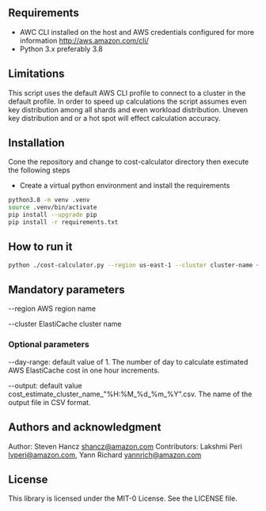 ## Requirements

* AWC CLI installed on the host and AWS credentials configured for more information  http://aws.amazon.com/cli/
* Python 3.x preferably 3.8

## Limitations

This script uses the default AWS CLI profile to connect to a cluster in the default profile.
In order to speed up calculations the script assumes even key distribution among all shards and even workload distribution. Uneven key distribution and or a hot spot will effect calculation accuracy.

## Installation

Cone the repository and change to cost-calculator directory then execute the following steps

* Create a virtual python environment and install the requirements

```bash
python3.8 -m venv .venv
source .venv/bin/activate
pip install --upgrade pip
pip install -r requirements.txt
```

## How to run it

```bash
python ./cost-calculator.py --region us-east-1 --cluster cluster-name <--day-range 1> <--output hourly_cost_estimate.scv>
```

## Mandatory parameters
--region AWS region name

--cluster ElastiCache cluster name

### Optional parameters 
--day-range: default value of 1. The number of day to calculate estimated AWS ElastiCache cost in one hour increments.

--output: default value cost_estimate_cluster_name_"%H:%M_%d_%m_%Y".csv. The name of the output file in CSV format.

## Authors and acknowledgment

Author: Steven Hancz shancz@amazon.com 
Contributors: Lakshmi Peri lvperi@amazon.com, Yann Richard yannrich@amazon.com

## License

This library is licensed under the MIT-0 License. See the LICENSE file.
